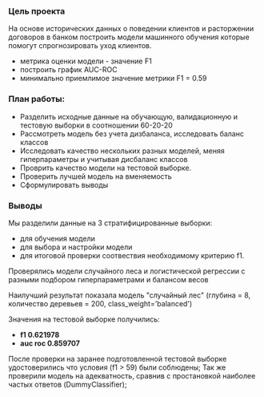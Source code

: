 ### Цель проекта

На основе исторических данных о поведении клиентов и расторжении договоров в банком построить модели машинного обучения которые помогут спрогнозировать уход клиентов.
* метрика оценки модели - значение F1
* построить график AUC-ROC
* минимально приемлимое значение метрики F1 = 0.59

### План работы:

* Разделить исходные данные на обучающую, валидационную и тестовую выборки в соотношении 60-20-20
* Рассмотреть модель без учета дизбаланса, исследовать баланс классов
* Исследовать качество нескольких разных моделей, меняя гиперпараметры и учитывая дисбаланс классов
* Проврить качество модели на тестовой выборке.
* Проверить лучшей модель на вменяемость
* Сформулировать выводы

### Выводы

Мы разделили данные на 3 стратифицированные выборки:
* для обучения модели
* для выбора и настройки модели
* для итоговой проверки соотвествия необходимому критерию f1.

Проверялись модели случайного леса и логистической регрессии с разными подбором гиперпараметрами и балансом весов

Наилучший результат показала модель "случайный лес" (глубина = 8, количество деревьев = 200, class_weight='balanced')

Значения на тестовой выборке получились:
* **f1 0.621978**
* **auc roc 0.859707**

После проверки на заранее подготовленной тестовой выборке удостоверились что условия (f1 > 59) были соблюдены;
Так же проверили модель на адекватность, сравнив с простановкой наиболее частых ответов (DummyClassifier);

